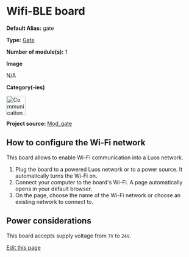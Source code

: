 # Wifi-BLE board
<div class="cust_sheet" markdown="1">
<p class="cust_sheet-title" markdown="1"><strong>Default Alias:</strong> gate</p>
<p class="cust_sheet-title" markdown="1"><strong>Type:</strong> <a href="/pages/high/modules_list/gate.md">Gate</a></p>
<p class="cust_sheet-title" markdown="1"><strong>Number of module(s):</strong> 1</p>
<p class="cust_sheet-title" markdown="1"><strong>Image</strong></p>
<p class="cust_indent" markdown="1"><!--<img height="150" src="{{img_path}}/power-switch-module.png">-->N/A</p>
<p class="cust_sheet-title" markdown="1"><strong>Category(-ies)</strong></p>
<p class="cust_indent" markdown="1">
<img height="50" src="{{img_path}}/sticker-communication.png" title="Communication">
</p>
<p class="cust_sheet-title" markdown="1"><strong>Project source: </strong><a href="https://github.com/Luos-io/Mod_gate" target="_blank">Mod_gate</a></p>
</div>

## How to configure the Wi-Fi network
This board allows to enable Wi-Fi communication into a Luos network.

1. Plug the board to a powered Luos network or to a power source. It automatically turns the Wi-Fi on.
2. Connect your computer to the board's Wi-Fi. A page automatically opens in your default browser.
3. On the page, choose the name of the Wi-Fi network or choose an existing network to connect to.

## Power considerations
This board accepts supply voltage from `7V` to `24V`.

<div class="cust_edit_page"><a href="https://{{gh_path}}{{boards_path}}/wifible.md">Edit this page</a></div>
